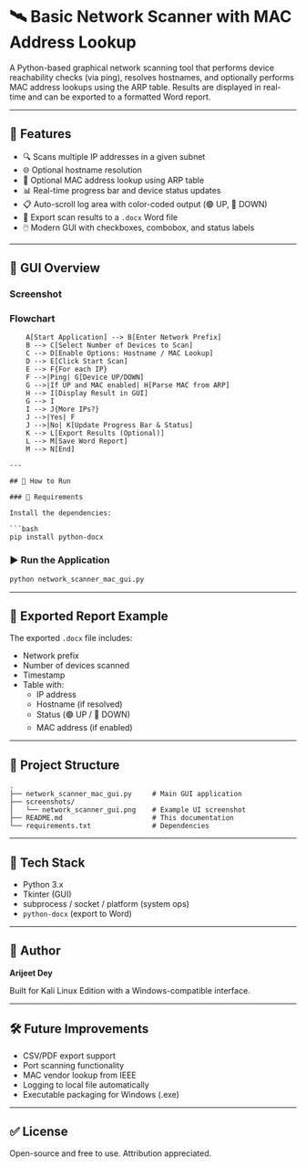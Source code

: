 # 🛰️ Basic Network Scanner with MAC Address Lookup

A Python-based graphical network scanning tool that performs device reachability checks (via ping), resolves hostnames, and optionally performs MAC address lookups using the ARP table. Results are displayed in real-time and can be exported to a formatted Word report.

---

## 📌 Features

- 🔍 Scans multiple IP addresses in a given subnet
- 🌐 Optional hostname resolution
- 🧭 Optional MAC address lookup using ARP table
- 📊 Real-time progress bar and device status updates
- 📋 Auto-scroll log area with color-coded output (🟢 UP, 🔴 DOWN)
- 📁 Export scan results to a `.docx` Word file
- 🖱️ Modern GUI with checkboxes, combobox, and status labels

---

## 🧱 GUI Overview

### Screenshot

### Flowchart

```mermaid
    A[Start Application] --> B[Enter Network Prefix]
    B --> C[Select Number of Devices to Scan]
    C --> D[Enable Options: Hostname / MAC Lookup]
    D --> E[Click Start Scan]
    E --> F{For each IP}
    F -->|Ping| G[Device UP/DOWN]
    G -->|If UP and MAC enabled| H[Parse MAC from ARP]
    H --> I[Display Result in GUI]
    G --> I
    I --> J{More IPs?}
    J -->|Yes| F
    J -->|No| K[Update Progress Bar & Status]
    K --> L[Export Results (Optional)]
    L --> M[Save Word Report]
    M --> N[End]

---

## 🚀 How to Run

### 🔧 Requirements

Install the dependencies:

```bash
pip install python-docx
```

### ▶️ Run the Application

```bash
python network_scanner_mac_gui.py
```

---

## 📄 Exported Report Example

The exported `.docx` file includes:

- Network prefix
- Number of devices scanned
- Timestamp
- Table with:
  - IP address
  - Hostname (if resolved)
  - Status (🟢 UP / 🔴 DOWN)
  - MAC address (if enabled)

---

## 📂 Project Structure

```
.
├── network_scanner_mac_gui.py     # Main GUI application
├── screenshots/
│   └── network_scanner_gui.png    # Example UI screenshot
├── README.md                      # This documentation
└── requirements.txt               # Dependencies
```

---

## 🧠 Tech Stack

- Python 3.x
- Tkinter (GUI)
- subprocess / socket / platform (system ops)
- `python-docx` (export to Word)

---

## 📌 Author

**Arijeet Dey**

Built for Kali Linux Edition with a Windows-compatible interface.

---

## 🛠️ Future Improvements

- CSV/PDF export support
- Port scanning functionality
- MAC vendor lookup from IEEE
- Logging to local file automatically
- Executable packaging for Windows (.exe)

---

## ✅ License

Open-source and free to use. Attribution appreciated.

